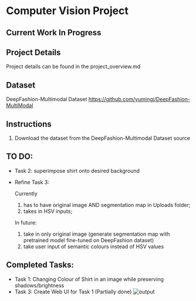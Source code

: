 # Computer Vision Project
## Current Work In Progress

## Project Details
Project details can be found in the project_overview.md 

## Dataset
DeepFashion-Multimodal Dataset https://github.com/yumingj/DeepFashion-MultiModal 

## Instructions
1. Download the dataset from the DeepFashion-Multimodal Dataset source

## TO DO:
- Task 2: superimpose shirt onto desired background
- Refine Task 3:
  
    Currently
    1. has to have original image AND segmentation map in Uploads folder;
    2. takes in HSV inputs;
    
    In future:
    1. take in only original image (generate segmentation map with pretrained model fine-tuned on DeepFashion dataset)
    2. take user input of semantic colours instead of HSV values

## Completed Tasks:
- Task 1: Changing Colour of Shirt in an image while preserving shadows/brightness
- Task 3: Create Web UI for Task 1 (Partially done)
  ![output](https://github.com/solarspaceclouds/ComputerVision-DeepFashion/assets/65459827/33423f1d-492d-4f4e-a89f-91eb975cfb0b)

